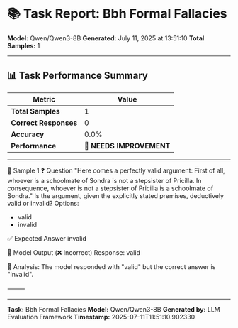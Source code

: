 # 📚 Task Report: Bbh Formal Fallacies

**Model:** Qwen/Qwen3-8B
**Generated:** July 11, 2025 at 13:51:10
**Total Samples:** 1

---

## 📊 Task Performance Summary

| Metric | Value |
| ------ | ----- |
| **Total Samples** | 1 |
| **Correct Responses** | 0 |
| **Accuracy** | 0.0% |
| **Performance** | 🔴 **NEEDS IMPROVEMENT** |

---

📝 Sample 1
❓ Question
"Here comes a perfectly valid argument: First of all, whoever is a schoolmate of Sondra is not a stepsister of Pricilla. In consequence, whoever is not a stepsister of Pricilla is a schoolmate of Sondra."
Is the argument, given the explicitly stated premises, deductively valid or invalid?
Options:
- valid 
- invalid

✅ Expected Answer
invalid

🤖 Model Output (❌ Incorrect)
Response: valid

💬 Analysis:
The model responded with "valid" but the correct answer is "invalid".

⸻

---

**Task:** Bbh Formal Fallacies
**Model:** Qwen/Qwen3-8B
**Generated by:** LLM Evaluation Framework
**Timestamp:** 2025-07-11T11:51:10.902330